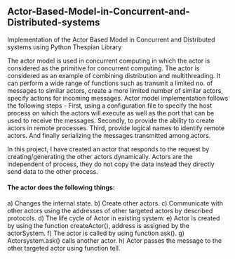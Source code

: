 ## Actor-Based-Model-in-Concurrent-and-Distributed-systems
Implementation of the Actor Based Model in Concurrent and Distributed systems using Python Thespian Library

The actor model is used in concurrent computing in which the actor is considered as the primitive for concurrent computing. The actor is considered as an example of combining distribution and multithreading. It can perform a wide range of functions such as transmit a limited no. of messages to similar actors, create a more limited number of similar actors, specify actions for incoming messages.
Actor model implementation follows the following steps - First, using a configuration file to specify the host process on which the actors will execute as well as the port that can be used to receive the messages. Secondly, to provide the ability to create actors in remote processes. Third, provide logical names to identify remote actors. And finally serializing the messages transmitted among actors.

In this project, I have created an actor that responds to the request by creating/generating the other actors dynamically. Actors are the independent of process, they do not copy the data instead they directly send data to the other process.

#### The actor does the following things:
a)	Changes the internal state.
b)	Create other actors.
c)	Communicate with other actors using the addresses of other targeted actors by described protocols.
d)	The life cycle of Actor in existing system:
e)	Actor is created by using the function createActor(), address is assigned by the actorSystem.
f)	The actor is called by using function ask().
g)	Actorsystem.ask() calls another actor.
h)	Actor passes the message to the other targeted actor using function tell.
